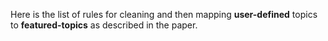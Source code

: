 Here is the list of rules for cleaning and then mapping **user-defined** topics to **featured-topics** as described in the paper.

